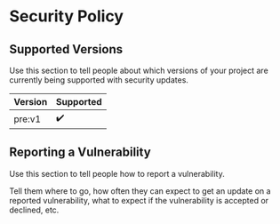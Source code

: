 # Security Policy

## Supported Versions

Use this section to tell people about which versions of your project are
currently being supported with security updates.

| Version | Supported         |
| ------- | ----------------- |
| pre:v1  | :heavy_check_mark:|

## Reporting a Vulnerability

Use this section to tell people how to report a vulnerability.

Tell them where to go, how often they can expect to get an update on a
reported vulnerability, what to expect if the vulnerability is accepted or
declined, etc.
